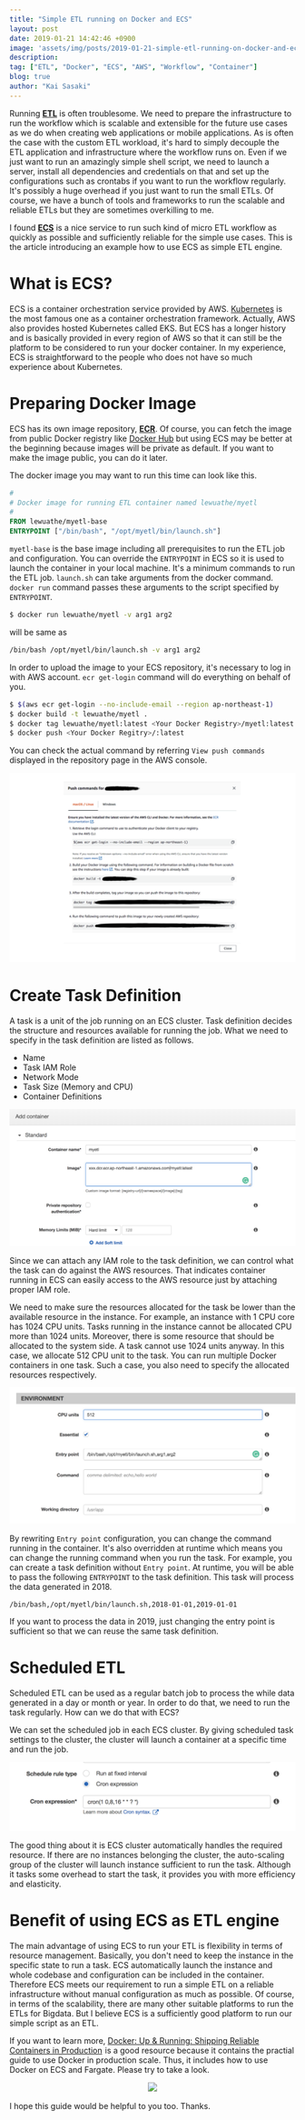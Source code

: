 ```yaml
---
title: "Simple ETL running on Docker and ECS"
layout: post
date: 2019-01-21 14:42:46 +0900
image: 'assets/img/posts/2019-01-21-simple-etl-running-on-docker-and-ecs/catch.jpg'
description:
tag: ["ETL", "Docker", "ECS", "AWS", "Workflow", "Container"]
blog: true
author: "Kai Sasaki"
---
```


Running [**ETL**](https://en.wikipedia.org/wiki/Extract,_transform,_load) is often troublesome. We need to prepare the infrastructure to run the workflow which is scalable and extensible for the future use cases as we do when creating web applications or mobile applications.
As is often the case with the custom ETL workload, it's hard to simply decouple the ETL application and infrastructure where the workflow runs on. Even if we just want to run an amazingly simple shell script, 
we need to launch a server, install all dependencies and credentials on that and set up the configurations such as crontabs if you want to run the workflow regularly. It's possibly a huge overhead if you just want to run the small ETLs. Of course, we have a bunch of tools and frameworks to run the scalable and reliable ETLs but they are sometimes overkilling to me. 

I found **[ECS](https://aws.amazon.com/ecs/)** is a nice service to run such kind of micro ETL workflow as quickly as possible and sufficiently reliable for the simple use cases. This is the article introducing an example how to use ECS as simple ETL engine.

# What is ECS?

ECS is a container orchestration service provided by AWS. [Kubernetes](https://kubernetes.io/) is the most famous one as a container orchestration framework. Actually, AWS also provides hosted Kubernetes called EKS. But ECS has a longer history and is basically provided in every region of AWS so that it can still be the platform to be considered to run your docker container. In my experience, ECS is straightforward to the people who does not have so much experience about Kubernetes. 

# Preparing Docker Image

ECS has its own image repository, [**ECR**](https://aws.amazon.com/ecr/). Of course, you can fetch the image from public Docker registry like [Docker Hub](https://hub.docker.com/) but using ECS may be better at the beginning because images
will be private as default. If you want to make the image public, you can do it later. 

The docker image you may want to run this time can look like this. 

```Dockerfile
#
# Docker image for running ETL container named lewuathe/myetl
#
FROM lewuathe/myetl-base
ENTRYPOINT ["/bin/bash", "/opt/myetl/bin/launch.sh"]
```

`myetl-base` is the base image including all prerequisites to run the ETL job and configuration. You can override the `ENTRYPOINT` in ECS so it is used to launch the container in your local machine. It's a minimum commands to run the ETL job.
`launch.sh` can take arguments from the docker command. `docker run` command passes these arguments to the script specified by `ENTRYPOINT`.

```bash
$ docker run lewuathe/myetl -v arg1 arg2
```

will be same as 

```bash
/bin/bash /opt/myetl/bin/launch.sh -v arg1 arg2
```

In order to upload the image to your ECS repository, it's necessary to log in with AWS account. `ecr get-login` command will do everything on behalf of you.

```bash
$ $(aws ecr get-login --no-include-email --region ap-northeast-1)
$ docker build -t lewuathe/myetl .
$ docker tag lewuathe/myetl:latest <Your Docker Registry>/myetl:latest
$ docker push <Your Docker Regitry>/:latest
```

You can check the actual command by referring `View push commands` displayed in the repository page in the AWS console.

![Push commands](assets/img/posts/2019-01-21-simple-etl-running-on-docker-and-ecs/push-commands.png)

# Create Task Definition

A task is a unit of the job running on an ECS cluster. Task definition decides the structure and resources available for running the job. What we need to specify in the task definition are listed as follows.

- Name
- Task IAM Role
- Network Mode
- Task Size (Memory and CPU)
- Container Definitions

![Docker Image](assets/img/posts/2019-01-21-simple-etl-running-on-docker-and-ecs/image.png)

Since we can attach any IAM role to the task definition, we can control what the task can do against the AWS resources. That indicates container running in ECS can easily access to the AWS resource just by attaching proper IAM role. 

We need to make sure the resources allocated for the task be lower than the available resource in the instance. For example, an instance with 1 CPU core has 1024 CPU units. Tasks running in the instance cannot be allocated CPU more than 1024 units. Moreover, there is some resource that should be allocated to the system side. A task cannot use 1024 units anyway. In this case, we allocate 512 CPU unit to the task. You can run multiple Docker containers in one task. Such a case, you also need to specify the allocated resources respectively.

![Docker ENTRYPOINT](assets/img/posts/2019-01-21-simple-etl-running-on-docker-and-ecs/entrypoint.png)

By rewriting `Entry point` configuration, you can change the command running in the container. It's also overridden at runtime which means you can change the running command when you run the task. For example, you can create a task definition without `Entry point`. At runtime, you will be able to pass the following `ENTRYPOINT` to the task definition. This task will process the data generated in 2018.

```
/bin/bash,/opt/myetl/bin/launch.sh,2018-01-01,2019-01-01
```

If you want to process the data in 2019, just changing the entry point is sufficient so that we can reuse the same task definition. 

# Scheduled ETL

Scheduled ETL can be used as a regular batch job to process the while data generated in a day or month or year. In order to do that, we need to run the task regularly. 
How can we do that with ECS? 

We can set the scheduled job in each ECS cluster. By giving scheduled task settings to the cluster, the cluster will launch a container at a specific time and run the job. 

![Scheduled Job](assets/img/posts/2019-01-21-simple-etl-running-on-docker-and-ecs/cron.png)

The good thing about it is ECS cluster automatically handles the required resource. If there are no instances belonging the cluster, the auto-scaling group of the cluster will launch instance sufficient to run the task. Although it tasks some overhead to start the task, it provides you with more efficiency and elasticity. 

# Benefit of using ECS as ETL engine

The main advantage of using ECS to run your ETL is flexibility in terms of resource management. Basically, you don't need to keep the instance in the specific state to run a task. ECS automatically launch the instance and whole codebase and configuration can be included in the container. Therefore ECS meets our requirement to run a simple ETL on a reliable infrastructure without manual configuration as much as possible. Of course, in terms of the scalability, there are many other suitable platforms to run the ETLs for Bigdata. But I believe ECS is a sufficiently good platform to run our simple script as an ETL. 

If you want to learn more, <a target="_blank" href="https://www.amazon.com/gp/product/1492036730/ref=as_li_tl?ie=UTF8&camp=1789&creative=9325&creativeASIN=1492036730&linkCode=as2&tag=lewuathe-20&linkId=de2e8d0101f1d65b0ddadc0a568aa66b">Docker: Up &amp; Running: Shipping Reliable Containers in Production</a><img src="//ir-na.amazon-adsystem.com/e/ir?t=lewuathe-20&l=am2&o=1&a=1492036730" width="1" height="1" border="0" alt="" style="border:none !important; margin:0px !important;" /> is a good resource because it contains the practial guide to use Docker in production scale. Thus, it includes how to use Docker on ECS and Fargate. Please try to take a look.

<div style='text-align: center;'>
<a target="_blank"  href="https://www.amazon.com/gp/product/1492036730/ref=as_li_tl?ie=UTF8&camp=1789&creative=9325&creativeASIN=1492036730&linkCode=as2&tag=lewuathe-20&linkId=fecadb13ef6a7bf1a6387a5632c43fb4"><img border="0" src="//ws-na.amazon-adsystem.com/widgets/q?_encoding=UTF8&MarketPlace=US&ASIN=1492036730&ServiceVersion=20070822&ID=AsinImage&WS=1&Format=_SL250_&tag=lewuathe-20" ></a><img src="//ir-na.amazon-adsystem.com/e/ir?t=lewuathe-20&l=am2&o=1&a=1492036730" width="1" height="1" border="0" alt="" style="border:none !important; margin:0px !important;" />
</div>

I hope this guide would be helpful to you too. Thanks.